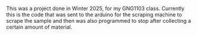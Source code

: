 This was a project done in Winter 2025, for my GNG1103 class. Currently this is the code that was sent to the arduino for the scraping machine to scrape the sample and then was also programmed to stop after collecting a certain amount of material.
